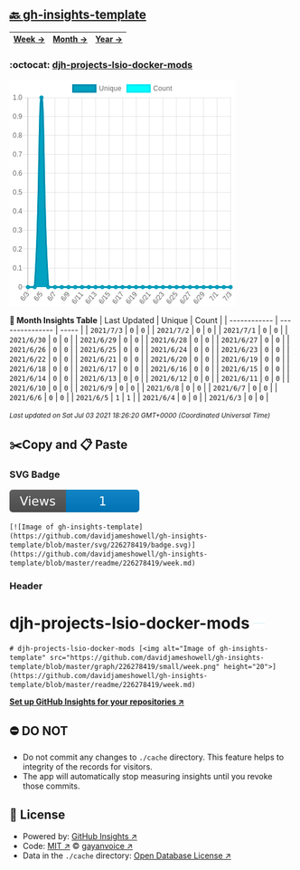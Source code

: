 ## [🔙 gh-insights-template](https://github.com/davidjameshowell/gh-insights-template)
| [**Week →**](https://github.com/davidjameshowell/gh-insights-template/blob/master/readme/226278419/week.md) | [**Month →**](https://github.com/davidjameshowell/gh-insights-template/blob/master/readme/226278419/month.md) | [**Year →**](https://github.com/davidjameshowell/gh-insights-template/blob/master/readme/226278419/year.md) |
 | ------------ | --------------- | ----- |

### :octocat: [djh-projects-lsio-docker-mods](https://github.com/davidjameshowell/djh-projects-lsio-docker-mods)
![Image of gh-insights-template](https://github.com/davidjameshowell/gh-insights-template/blob/master/graph/226278419/large/month.png)

**:calendar: Month Insights Table**
| Last Updated | Unique | Count |
 | ------------ | --------------- | ----- |
 | `2021/7/3` |  `0` | `0` |
 | `2021/7/2` |  `0` | `0` |
 | `2021/7/1` |  `0` | `0` |
 | `2021/6/30` |  `0` | `0` |
 | `2021/6/29` |  `0` | `0` |
 | `2021/6/28` |  `0` | `0` |
 | `2021/6/27` |  `0` | `0` |
 | `2021/6/26` |  `0` | `0` |
 | `2021/6/25` |  `0` | `0` |
 | `2021/6/24` |  `0` | `0` |
 | `2021/6/23` |  `0` | `0` |
 | `2021/6/22` |  `0` | `0` |
 | `2021/6/21` |  `0` | `0` |
 | `2021/6/20` |  `0` | `0` |
 | `2021/6/19` |  `0` | `0` |
 | `2021/6/18` |  `0` | `0` |
 | `2021/6/17` |  `0` | `0` |
 | `2021/6/16` |  `0` | `0` |
 | `2021/6/15` |  `0` | `0` |
 | `2021/6/14` |  `0` | `0` |
 | `2021/6/13` |  `0` | `0` |
 | `2021/6/12` |  `0` | `0` |
 | `2021/6/11` |  `0` | `0` |
 | `2021/6/10` |  `0` | `0` |
 | `2021/6/9` |  `0` | `0` |
 | `2021/6/8` |  `0` | `0` |
 | `2021/6/7` |  `0` | `0` |
 | `2021/6/6` |  `0` | `0` |
 | `2021/6/5` |  `1` | `1` |
 | `2021/6/4` |  `0` | `0` |
 | `2021/6/3` |  `0` | `0` |

<small><i>Last updated on Sat Jul 03 2021 18:26:20 GMT+0000 (Coordinated Universal Time)</i></small>

## ✂️Copy and 📋 Paste
### SVG Badge
[![Image of gh-insights-template](https://github.com/davidjameshowell/gh-insights-template/blob/master/svg/226278419/badge.svg)](https://github.com/davidjameshowell/gh-insights-template/blob/master/readme/226278419/week.md)
```readme
[![Image of gh-insights-template](https://github.com/davidjameshowell/gh-insights-template/blob/master/svg/226278419/badge.svg)](https://github.com/davidjameshowell/gh-insights-template/blob/master/readme/226278419/week.md)
```
### Header
# djh-projects-lsio-docker-mods [<img alt="Image of gh-insights-template" src="https://github.com/davidjameshowell/gh-insights-template/blob/master/graph/226278419/small/week.png" height="20">](https://github.com/davidjameshowell/gh-insights-template/blob/master/readme/226278419/week.md)
```readme
# djh-projects-lsio-docker-mods [<img alt="Image of gh-insights-template" src="https://github.com/davidjameshowell/gh-insights-template/blob/master/graph/226278419/small/week.png" height="20">](https://github.com/davidjameshowell/gh-insights-template/blob/master/readme/226278419/week.md)
```
[**Set up GitHub Insights for your repositories ↗️**](https://github.com/gayanvoice/github-insights)
## ⛔ DO NOT
- Do not commit any changes to `./cache` directory. This feature helps to integrity of the records for visitors.
- The app will automatically stop measuring insights until you revoke those commits.
## 📄 License
- Powered by: [GitHub Insights ↗️](https://github.com/gayanvoice/github-insights)
- Code: [MIT ↗️](./LICENSE) © [gayanvoice ↗️](https://github.com/gayanvoice)
- Data in the `./cache` directory: [Open Database License ↗️](https://opendatacommons.org/licenses/odbl/1-0/)
